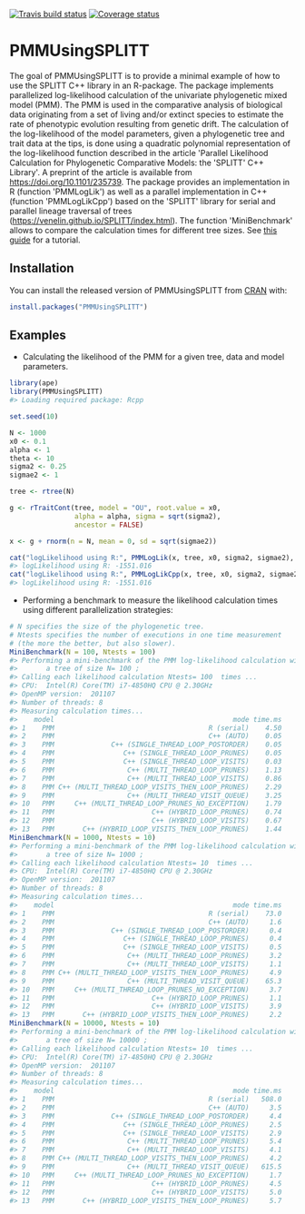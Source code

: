 
<!-- README.md is generated from README.Rmd. Please edit that file -->
[![Travis build status](https://travis-ci.org/venelin/PMMUsingSPLITT.svg?branch=master)](https://travis-ci.org/venelin/PMMUsingSPLITT) [![Coverage status](https://codecov.io/gh/venelin/PMMUsingSPLITT/branch/master/graph/badge.svg)](https://codecov.io/github/venelin/PMMUsingSPLITT?branch=master)

PMMUsingSPLITT
==============

The goal of PMMUsingSPLITT is to provide a minimal example of how to use the SPLITT C++ library in an R-package. The package implements parallelized log-likelihood calculation of the univariate phylogenetic mixed model (PMM). The PMM is used in the comparative analysis of biological data originating from a set of living and/or extinct species to estimate the rate of phenotypic evolution resulting from genetic drift. The calculation of the log-likelihood of the model parameters, given a phylogenetic tree and trait data at the tips, is done using a quadratic polynomial representation of the log-likelihood function described in the article 'Parallel Likelihood Calculation for Phylogenetic Comparative Models: the 'SPLITT' C++ Library'. A preprint of the article is available from <https://doi.org/10.1101/235739>. The package provides an implementation in R (function 'PMMLogLik') as well as a parallel implementation in C++ (function 'PMMLogLikCpp') based on the 'SPLITT' library for serial and parallel lineage traversal of trees (<https://venelin.github.io/SPLITT/index.html>). The function 'MiniBenchmark' allows to compare the calculation times for different tree sizes. See [this guide](https://venelin.github.io/SPLITT/articles/SPLITTRcppModules.html) for a tutorial.

Installation
------------

You can install the released version of PMMUsingSPLITT from [CRAN](https://CRAN.R-project.org) with:

``` r
install.packages("PMMUsingSPLITT")
```

Examples
--------

-   Calculating the likelihood of the PMM for a given tree, data and model parameters.

``` r
library(ape)
library(PMMUsingSPLITT)
#> Loading required package: Rcpp

set.seed(10)

N <- 1000
x0 <- 0.1
alpha <- 1
theta <- 10
sigma2 <- 0.25
sigmae2 <- 1

tree <- rtree(N)

g <- rTraitCont(tree, model = "OU", root.value = x0,
                alpha = alpha, sigma = sqrt(sigma2),
                ancestor = FALSE)

x <- g + rnorm(n = N, mean = 0, sd = sqrt(sigmae2))

cat("logLikelihood using R:", PMMLogLik(x, tree, x0, sigma2, sigmae2), "\n")
#> logLikelihood using R: -1551.016
cat("logLikelihood using R:", PMMLogLikCpp(x, tree, x0, sigma2, sigmae2), "\n")
#> logLikelihood using R: -1551.016
```

-   Performing a benchmark to measure the likelihood calculation times using different parallelization strategies:

``` r
# N specifies the size of the phylogenetic tree. 
# Ntests specifies the number of executions in one time measurement 
# (the more the better, but also slower).
MiniBenchmark(N = 100, Ntests = 100)
#> Performing a mini-benchmark of the PMM log-likelihood calculation with 
#>       a tree of size N= 100 ;
#> Calling each likelihood calculation Ntests= 100  times ...
#> CPU:  Intel(R) Core(TM) i7-4850HQ CPU @ 2.30GHz 
#> OpenMP version:  201107 
#> Number of threads: 8 
#> Measuring calculation times...
#>    model                                            mode time.ms
#> 1    PMM                                      R (serial)    4.50
#> 2    PMM                                      C++ (AUTO)    0.05
#> 3    PMM              C++ (SINGLE_THREAD_LOOP_POSTORDER)    0.05
#> 4    PMM                 C++ (SINGLE_THREAD_LOOP_PRUNES)    0.05
#> 5    PMM                 C++ (SINGLE_THREAD_LOOP_VISITS)    0.03
#> 6    PMM                  C++ (MULTI_THREAD_LOOP_PRUNES)    1.13
#> 7    PMM                  C++ (MULTI_THREAD_LOOP_VISITS)    0.86
#> 8    PMM C++ (MULTI_THREAD_LOOP_VISITS_THEN_LOOP_PRUNES)    2.29
#> 9    PMM                  C++ (MULTI_THREAD_VISIT_QUEUE)    3.25
#> 10   PMM     C++ (MULTI_THREAD_LOOP_PRUNES_NO_EXCEPTION)    1.79
#> 11   PMM                        C++ (HYBRID_LOOP_PRUNES)    0.74
#> 12   PMM                        C++ (HYBRID_LOOP_VISITS)    0.67
#> 13   PMM       C++ (HYBRID_LOOP_VISITS_THEN_LOOP_PRUNES)    1.44
MiniBenchmark(N = 1000, Ntests = 10)
#> Performing a mini-benchmark of the PMM log-likelihood calculation with 
#>       a tree of size N= 1000 ;
#> Calling each likelihood calculation Ntests= 10  times ...
#> CPU:  Intel(R) Core(TM) i7-4850HQ CPU @ 2.30GHz 
#> OpenMP version:  201107 
#> Number of threads: 8 
#> Measuring calculation times...
#>    model                                            mode time.ms
#> 1    PMM                                      R (serial)    73.0
#> 2    PMM                                      C++ (AUTO)     1.6
#> 3    PMM              C++ (SINGLE_THREAD_LOOP_POSTORDER)     0.4
#> 4    PMM                 C++ (SINGLE_THREAD_LOOP_PRUNES)     0.4
#> 5    PMM                 C++ (SINGLE_THREAD_LOOP_VISITS)     0.5
#> 6    PMM                  C++ (MULTI_THREAD_LOOP_PRUNES)     3.2
#> 7    PMM                  C++ (MULTI_THREAD_LOOP_VISITS)     1.1
#> 8    PMM C++ (MULTI_THREAD_LOOP_VISITS_THEN_LOOP_PRUNES)     4.9
#> 9    PMM                  C++ (MULTI_THREAD_VISIT_QUEUE)    65.3
#> 10   PMM     C++ (MULTI_THREAD_LOOP_PRUNES_NO_EXCEPTION)     3.7
#> 11   PMM                        C++ (HYBRID_LOOP_PRUNES)     1.1
#> 12   PMM                        C++ (HYBRID_LOOP_VISITS)     3.9
#> 13   PMM       C++ (HYBRID_LOOP_VISITS_THEN_LOOP_PRUNES)     2.2
MiniBenchmark(N = 10000, Ntests = 10)
#> Performing a mini-benchmark of the PMM log-likelihood calculation with 
#>       a tree of size N= 10000 ;
#> Calling each likelihood calculation Ntests= 10  times ...
#> CPU:  Intel(R) Core(TM) i7-4850HQ CPU @ 2.30GHz 
#> OpenMP version:  201107 
#> Number of threads: 8 
#> Measuring calculation times...
#>    model                                            mode time.ms
#> 1    PMM                                      R (serial)   508.0
#> 2    PMM                                      C++ (AUTO)     3.5
#> 3    PMM              C++ (SINGLE_THREAD_LOOP_POSTORDER)     4.4
#> 4    PMM                 C++ (SINGLE_THREAD_LOOP_PRUNES)     2.5
#> 5    PMM                 C++ (SINGLE_THREAD_LOOP_VISITS)     2.9
#> 6    PMM                  C++ (MULTI_THREAD_LOOP_PRUNES)     5.4
#> 7    PMM                  C++ (MULTI_THREAD_LOOP_VISITS)     4.1
#> 8    PMM C++ (MULTI_THREAD_LOOP_VISITS_THEN_LOOP_PRUNES)     4.2
#> 9    PMM                  C++ (MULTI_THREAD_VISIT_QUEUE)   615.5
#> 10   PMM     C++ (MULTI_THREAD_LOOP_PRUNES_NO_EXCEPTION)     1.7
#> 11   PMM                        C++ (HYBRID_LOOP_PRUNES)     4.5
#> 12   PMM                        C++ (HYBRID_LOOP_VISITS)     5.0
#> 13   PMM       C++ (HYBRID_LOOP_VISITS_THEN_LOOP_PRUNES)     5.7
```
